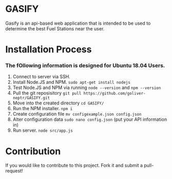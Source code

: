 # GASIFY
Gasify is an api-based web application that is intended to be used to determine the best Fuel Stations near the user.

# Installation Process
### The fOllowing information is designed for Ubuntu 18.04 Users.
1. Connect to server via SSH.
2. Install Node.JS and NPM. `sudo apt-get install nodejs`
3. Test Node.JS and NPM via running `node --version` and `npm --version`
4. Pull the git reposisitory `git pull https://github.com/goliver-neptr/GASIFY.git`
5. Move into the created directory `cd GASIFY/`
6. Run the NPM installer. `npm i`
7. Create configuration file `mv configexample.json config.json`
8. Alter configuration data `sudo nano config.json` (put your API information in)
9. Run server. `node src/app.js`

# Contribution
If you would like to contribute to this project. Fork it and submit a pull-request!
